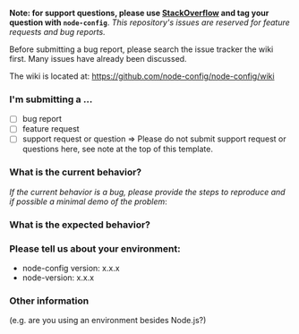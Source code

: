 **Note: for support questions, please use [StackOverflow](https://stackoverflow.com/questions/tagged/node-config) and tag your question with `node-config`**. *This repository's issues are reserved for feature requests and bug reports.*

Before submitting a bug report, please search the issue tracker the wiki first. Many issues have already been discussed.

The wiki is located at: https://github.com/node-config/node-config/wiki

### I'm submitting a ... 
  - [  ] bug report
  - [  ] feature request
  - [  ] support request or question => Please do not submit support request or questions here, see note at the top of this template.

### What is the current behavior?
*If the current behavior is a bug, please provide the steps to reproduce and if possible a minimal demo of the problem*:

### What is the expected behavior?

### Please tell us about your environment:

 -  node-config version: x.x.x
 -  node-version: x.x.x
 
### Other information

(e.g. are you using an environment besides Node.js?)
